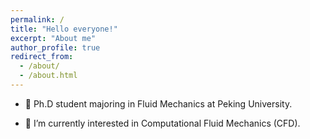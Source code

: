 ```yaml
---
permalink: /
title: "Hello everyone!"
excerpt: "About me"
author_profile: true
redirect_from: 
  - /about/
  - /about.html
---
```



- 👋 Ph.D student majoring in Fluid Mechanics at Peking University.

- 🌱 I’m currently interested in Computational Fluid Mechanics (CFD).
